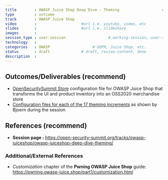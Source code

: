 ```yaml
---
title        : OWASP Juice Shop Deep Dive - Theming                   # same as the corresponding user|working|product-session
type         : outcome
track        : OWASP Juice Shop
video        :                    #url i.e. youtube, vimeo, etc
slides       :                    #url i.e. slideshare
images       :
session_type : user-session                   # working-session, user-session, product-session
technology   :
categories   : OWASP                   # GDPR, Juice Shop, etc.
status       : draft              # draft, review-content, done
description  :
---
```


## Outcomes/Deliverables (recommend)

* [OpenSecuritySummit Store](https://github.com/bkimminich/juice-shop/blob/master/config/oss.yml)
  configuration file for OWASP Juice Shop that transforms the UI and
  product inventory into an OSS2020 merchandise store
* [Configuration files for each of the 17 theming increments](https://github.com/bkimminich/oss2020/tree/master/content/outcomes/OWASP-JuiceShop/deepdive-theming)
  as shown by Bjoern during the session

## References (recommend)

- **Session page :**
  https://open-security-summit.org/tracks/owasp-juiceshop/owasp-juiceshop-deep-dive-theming/

### Additional/External References

- _Customization_ chapter of the **Pwning OWASP Juice Shop** guide:
  https://pwning.owasp-juice.shop/part1/customization.html

